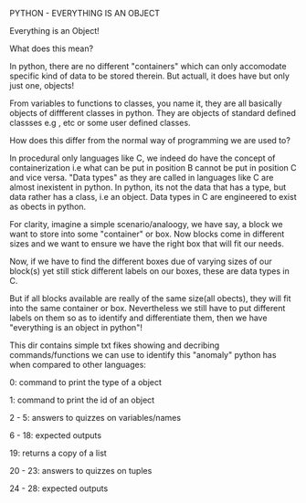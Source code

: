 PYTHON - EVERYTHING IS AN OBJECT

Everything is an Object!

What does this mean?

In python, there are no different "containers" which can only accomodate
specific kind of data to be stored therein. But actuall, it does have but only
just one, objects!

From variables to functions to classes, you name it, they are all basically
objects of diffferent classes in python. They are objects of standard defined
classses e.g <class string>, <class function> etc or some user defined classes.



How does this differ from the normal way of programming we are used to?

In procedural only languages like C, we indeed do have the concept of
containerization i.e what can be put in position B cannot be put in
position C and vice versa. "Data types" as they are called in languages like
C are almost inexistent in python. In python, its not the data that has a type,
but data rather has a class, i.e an object. Data types in C are engineered to
exist as obects in python.

For clarity, imagine a simple scenario/analoogy, we have say, a block we want to
store into some "container" or box. Now blocks come in different sizes and we
want to ensure we have the right box that will fit our needs.

Now, if we have to find the different boxes due of varying sizes of our block(s)
yet still stick different labels on our boxes, these are data types in C.

But if all blocks available are really of the same size(all obects), they will
fit into the same container or box. Nevertheless we still have to put different
labels on them so as to identify and differentiate them, then we have
"everything is an object in python"!




This dir contains simple txt fikes showing and decribing commands/functions we
can use to identify this "anomaly" python has when compared to other languages:

0: command to print the type of a object

1: command to print the id of an object

2 - 5: answers to quizzes on variables/names

6 - 18: expected outputs

19: returns a copy of a list

20 - 23: answers to quizzes on tuples

24 - 28: expected outputs
